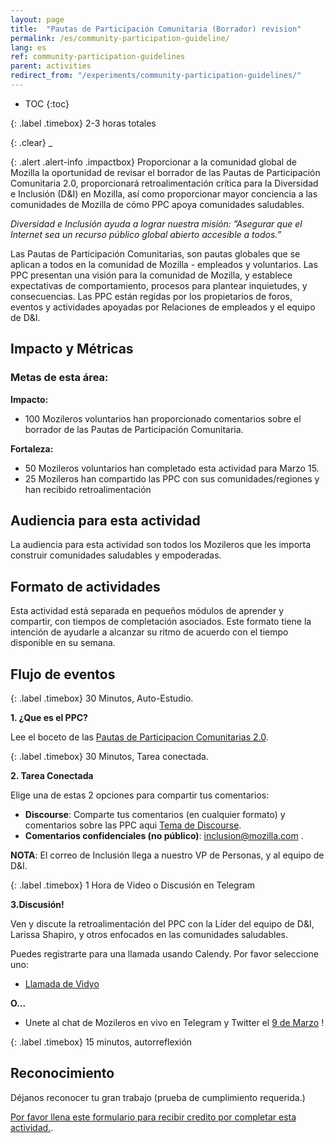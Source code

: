 ```yaml
---
layout: page
title:  "Pautas de Participación Comunitaria (Borrador) revision"
permalink: /es/community-participation-guideline/
lang: es
ref: community-participation-guidelines
parent: activities
redirect_from: "/experiments/community-participation-guidelines/"
---
```


* TOC
{:toc}

{: .label .timebox}
<span class="glyphicon glyphicon-time" aria-hidden="true"></span> 2-3 horas totales

{: .clear}
_

{: .alert .alert-info .impactbox}
<span class="glyphicon glyphicon-ok-circle" aria-hidden="true"></span>Proporcionar a la comunidad global de Mozilla la oportunidad de revisar el borrador de las Pautas de Participación Comunitaria 2.0, proporcionará retroalimentación crítica para la Diversidad e Inclusión (D&I) en Mozilla, así como proporcionar mayor conciencia a las comunidades de Mozilla de cómo PPC apoya comunidades saludables.

*Diversidad e Inclusión ayuda a lograr nuestra misión:
”Asegurar que el Internet sea un recurso público global abierto accesible a todos.”*

Las Pautas de Participación Comunitarias, son pautas globales que se aplican a todos en la comunidad de Mozilla - empleados y voluntarios. Las PPC presentan una visión para la comunidad de Mozilla, y establece expectativas de comportamiento, procesos para plantear inquietudes, y consecuencias. Las PPC están regidas por los propietarios de foros, eventos y actividades apoyadas por Relaciones de empleados y el equipo de D&I.

## Impacto y Métricas

### Metas de esta área:

__Impacto:__

* 100 Mozileros voluntarios han proporcionado comentarios sobre el borrador de las Pautas de Participación Comunitaria.

__Fortaleza:__

* 50 Mozileros voluntarios han completado esta actividad para Marzo 15.
* 25 Mozileros han compartido las PPC con sus comunidades/regiones y han recibido retroalimentación

## Audiencia para esta actividad

La audiencia para esta actividad son todos los Mozileros que les importa construir comunidades saludables y empoderadas.

## Formato de actividades

Esta actividad está separada en pequeños módulos de aprender y compartir, con tiempos de completación asociados. Este formato tiene la intención de ayudarle a alcanzar su ritmo de acuerdo con el tiempo disponible en su semana.

## Flujo de eventos

{: .label .timebox}
<span class="glyphicon glyphicon-time" aria-hidden="true"></span> 30 Minutos, Auto-Estudio.


**1. ¿Que es el PPC?**

 Lee el boceto de las [Pautas de Participacion Comunitarias 2.0](/assets/pdf/MozillaCommunityParticipationGuidelines-ES.pdf).

{: .label .timebox}
<span class="glyphicon glyphicon-time" aria-hidden="true"></span> 30 Minutos, Tarea conectada.

**2. Tarea Conectada**

Elige una de estas 2 opciones para compartir tus comentarios:

* **Discourse**: Comparte tus comentarios (en cualquier formato) y comentarios sobre las PPC aqui [Tema de Discourse](https://discourse.mozilla-community.org/t/community-participation-guidelines-draft-community-feedback/13816).
* **Comentarios confidenciales (no público)**: inclusion@mozilla.com .

**NOTA**: El correo de Inclusión llega a nuestro VP de Personas, y al equipo de D&I.

{: .label .timebox}
<span class="glyphicon glyphicon-time" aria-hidden="true"></span> 1 Hora de Video o Discusión en Telegram

**3.Discusión!**

Ven y discute la retroalimentación del PPC con la Líder del equipo de D&I, Larissa Shapiro, y otros enfocados en las comunidades saludables.

Puedes registrarte para una llamada usando Calendy. Por favor seleccione uno:

* [Llamada de Vidyo](https://calendly.com/eirwin/cpg-face-to-face-call-vidyo/02-23-2017)

**O...**

* Unete al chat de Mozileros en vivo en Telegram y Twitter el [9 de Marzo](https://www.timeanddate.com/worldclock/fixedtime.html?msg=CPG+Telegram+%26+Twitter+Chat&iso=20170309T07&p1=1091&ah=1) !

{: .label .timebox}
<span class="glyphicon glyphicon-time" aria-hidden="true"></span>
15 minutos, autorreflexión


## Reconocimiento

Déjanos reconocer tu gran trabajo (prueba de cumplimiento requerida.)

[Por favor llena este formulario para recibir credito por completar esta actividad.](https://docs.google.com/a/mozilla.com/forms/d/e/1FAIpQLSfXbZrra9m4V6Rf_8wKHuWRkeB6nVwaGhwrgWPibZc1uAqtXA/viewform).
